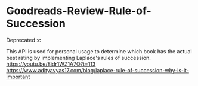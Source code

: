 # Goodreads-Review-Rule-of-Succession

Deprecated :c

This API is used for personal usage to determine which book has the actual best rating by implementing Laplace's rules of succession.
https://youtu.be/8idr1WZ1A7Q?t=113
https://www.adityavyas17.com/blog/laplace-rule-of-succession-why-is-it-important
